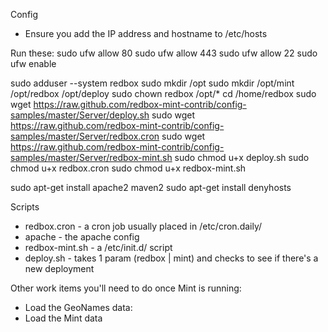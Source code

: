Config
* Ensure you add the IP address and hostname to /etc/hosts

Run these:
  sudo ufw allow 80
  sudo ufw allow 443
  sudo ufw allow 22
  sudo ufw enable
  
  sudo adduser --system redbox
  sudo mkdir /opt
  sudo mkdir /opt/mint /opt/redbox /opt/deploy
  sudo chown redbox /opt/*
  cd /home/redbox
  sudo wget https://raw.github.com/redbox-mint-contrib/config-samples/master/Server/deploy.sh
  sudo wget https://raw.github.com/redbox-mint-contrib/config-samples/master/Server/redbox.cron
  sudo wget https://raw.github.com/redbox-mint-contrib/config-samples/master/Server/redbox-mint.sh
  sudo chmod u+x deploy.sh
  sudo chmod u+x redbox.cron
  sudo chmod u+x redbox-mint.sh
  
  sudo apt-get install apache2 maven2
  sudo apt-get install denyhosts




Scripts
* redbox.cron - a cron job usually placed in /etc/cron.daily/
* apache - the apache config
* redbox-mint.sh - a /etc/init.d/ script
* deploy.sh - takes 1 param (redbox | mint) and checks to see if there's a new deployment

Other work items you'll need to do once Mint is running:
* Load the GeoNames data: 
* Load the Mint data

